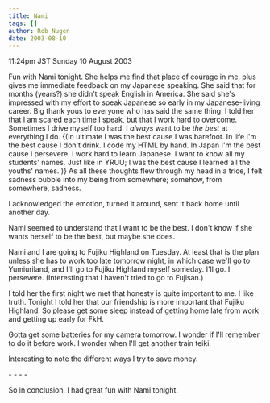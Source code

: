 ```yaml
---
title: Nami
tags: []
author: Rob Nugen
date: 2003-08-10
---
```


<p class=date>11:24pm JST Sunday 10 August 2003</p>

<p>Fun with Nami tonight.   She helps me find that place of courage in
me, plus gives me immediate feedback on my Japanese speaking.  She
said that for months (years?) she didn't speak English in America.
She said she's impressed with my effort to speak Japanese so early in
my Japanese-living career.  Big thank yous to everyone who has said
the same thing.  I told her that I am scared each time I speak, but
that I work hard to overcome.  Sometimes I drive myself too hard.  I
<em>always</em> want to be <em>the best</em> at everything I do.  {(In
ultimate I was the best cause I was barefoot.  In life I'm the best
cause I don't drink.  I code my HTML by hand.  In Japan I'm the best
cause I persevere.  I work hard to learn Japanese.  I want to know all
my students' names.  Just like in YRUU; I was the best cause I learned
all the youths' names. )}  As all these thoughts flew through my head
in a trice, I felt sadness bubble into my being from somewhere;
somehow, from somewhere, sadness.</p>

<p>I acknowledged the emotion, turned it around, sent it back home
until another day.</p>

<p>Nami seemed to understand that I want to be the best.  I don't know
if she wants herself to be the best, but maybe she does.</p>

<p>Nami and I are going to Fujiku Highland on Tuesday.  At least that
is the plan unless she has to work too late tomorrow night, in which
case we'll go to Yumiuriland, and I'll go to Fujiku Highland myself
someday.  I'll go.  I persevere.  (Interesting that I haven't tried to
go to Fujisan.)</p>

<p>I told her the first night we met that honesty is quite important
to me.  I like truth.  Tonight I told her that our friendship is more
important that Fujiku Highland.  So please get some sleep instead of
getting home late from work and getting up early for FkH.</p>

<p>Gotta get some batteries for my camera tomorrow.  I wonder if I'll
remember to do it before work.  I wonder when I'll get another train
teiki.</p>

<p>Interesting to note the different ways I try to save money.</p>

<p>- - - -</p>

<p>So in conclusion, I had great fun with Nami tonight.</p>

